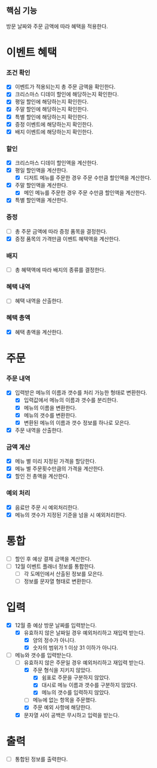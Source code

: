 ## 핵심 기능
방문 날짜와 주문 금액에 따라 혜택을 적용한다.

# 이벤트 혜택
### 조건 확인
- [x] 이벤트가 적용되는지 총 주문 금액을 확인한다.
- [x] 크리스마스 디데이 할인에 해당하는지 확인한다.
- [x] 평일 할인에 해당하는지 확인한다.
- [x] 주말 할인에 해당하는지 확인한다.
- [x] 특별 할인에 해당하는지 확인한다.
- [x] 증정 이벤트에 해당하는지 확인한다.
- [x] 배지 이벤트에 해당하는지 확인한다.

### 할인
- [x] 크리스마스 디데이 할인액을 계산한다.
- [x] 평일 할인액을 계산한다.
  - [x] 디저트 메뉴를 주문한 경우 주문 수만큼 할인액을 계산한다.
- [x] 주말 할인액을 계산한다.
  - [x] 메인 메뉴를 주문한 경우 주문 수만큼 할인액을 계산한다.
- [x] 특별 할인액을 계산한다.

### 증정
- [ ] 총 주문 금액에 따라 증정 품목을 결정한다.
- [x] 증정 품목의 가격만큼 이벤트 혜택액을 계산한다.

### 배지
- [ ] 총 혜택액에 따라 배지의 종류를 결정한다.

### 혜택 내역
- [ ] 혜택 내역을 산출한다.

### 혜택 총액
- [x] 혜택 총액을 계산한다.

# 주문
### 주문 내역
- [x] 입력받은 메뉴의 이름과 갯수를 처리 가능한 형태로 변환한다.
  - [x] 입력값에서 메뉴의 이름과 갯수를 분리한다.
  - [x] 메뉴의 이름을 변환한다.
  - [x] 메뉴의 갯수를 변환한다.
  - [x] 변환된 메뉴의 이름과 갯수 정보를 하나로 모은다.
- [x] 주문 내역을 산출한다.

### 금액 계산
- [x] 메뉴 별 미리 지정된 가격을 할당한다.
- [x] 메뉴 별 주문횟수만큼의 가격을 계산한다.
- [x] 할인 전 총액을 계산한다.

### 예외 처리
- [x] 음료만 주문 시 예외처리한다.
- [x] 메뉴의 갯수가 지정된 기준을 넘을 시 예외처리한다.

# 통합
- [ ] 할인 후 예상 결제 금액을 계산한다.
- [ ] 12월 이벤트 플래너 정보를 통합한다.
  - [ ] 각 도메인에서 산출된 정보를 모은다.
  - [ ] 정보를 문자열 형태로 변환한다.

# 입력
- [x] 12월 중 예상 방문 날짜를 입력받는다.
  - [x] 유효하지 않은 날짜일 경우 예외처리하고 재입력 받는다.
    - [x] 양의 정수가 아니다.
    - [x] 숫자의 범위가 1 이상 31 이하가 아니다.
- [ ] 메뉴와 갯수를 입력받는다.
  - [ ] 유효하지 않은 주문일 경우 예외처리하고 재입력 받는다.
    - [x] 주문 형식을 지키지 않았다.
      - [x] 쉼표로 주문을 구분하지 않았다.
      - [x] 대시로 메뉴 이름과 갯수를 구분하지 않았다.
      - [x] 메뉴의 갯수를 입력하지 않았다.
    - [ ] 메뉴에 없는 항목을 주문했다.
    - [x] 주문 예외 사항에 해당한다.
  - [x] 문자열 사이 공백은 무시하고 입력을 받는다.

# 출력
- [ ] 통합된 정보를 출력한다.